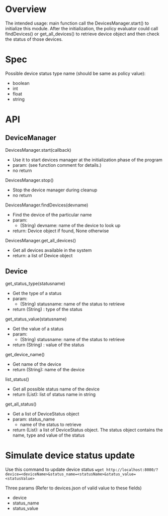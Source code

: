 # Overview
The intended usage: main function call the DevicesManager.start()
to initialize this module. After the initialization, the policy evaluator
could call findDevices() or get_all_devices() to retrieve device object and 
then check the status of those devices.

# Spec
Possible device status type name (should be same as policy value):
- boolean
- int
- float
- string

# API

## DeviceManager
DevicesManager.start(callback)
- Use it to start devices manager at the initialization phase of the program
- param: (see function comment for details.)
- no return

DevicesManager.stop()
- Stop the device manager during cleanup
- no return

DevicesManager.findDevices(devname)
- Find the device of the particular name
- param: 
  - (String) devname: name of the device to look up
- return: Device object if found, None otherwise

DevicesManager.get_all_devices()
- Get all devices available in the system
- return: a list of Device object

## Device
get_status_type(statusname)
- Get the type of a status
- param: 
  - (String) statusname: name of the status to retrieve
- return (String) : type of the status

get_status_value(statusname)
- Get the value of a status
- param:
  - (String) statusname: name of the status to retrieve
- return (String) : value of the status

get_device_name()
- Get name of the device
- return (String): name of the device

list_status()
- Get all possible status name of the device
- return (List): list of status name in string

get_all_status()
- Get a list of DeviceStatus object
- param: status_name
  - name of the status to retrieve
- return (List): a list of DeviceStatus object. The status object contains the name, type and value of the status

# Simulate device status update
Use this command to update device status
`wget http://localhost:8080/?device=<deviceName>&status_name=<statusName>&status_value=<statusValue>`

Three params (Refer to devices.json of valid value to these fields)
- device
- status_name
- status_value